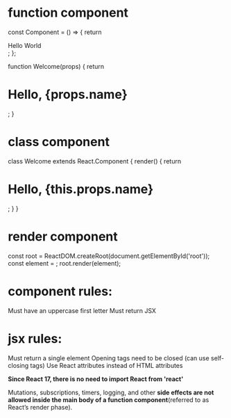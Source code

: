 # function component 
const Component = () => {
  return <div>Hello World</div>;
};

function Welcome(props) {
  return <h1>Hello, {props.name}</h1>;
}


# class component 
class Welcome extends React.Component {
  render() {
    return <h1>Hello, {this.props.name}</h1>;
  }
}

#  render component
const root = ReactDOM.createRoot(document.getElementById('root'));
const element = <Welcome name="Sara" />;
root.render(element);



# component rules:
Must have an uppercase first letter
Must return JSX

# jsx rules: 
Must return a single element
Opening tags need to be closed (can use self-closing tags)
Use React attributes instead of HTML attributes

**Since React 17, there is no need to import React from 'react'**


Mutations, subscriptions, timers, logging, and other **side effects are not allowed inside the main body of a function component**(referred to as React’s render phase).
